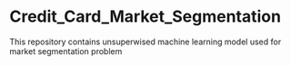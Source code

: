 # Credit_Card_Market_Segmentation
This repository contains unsuperwised machine learning model used for market segmentation problem
